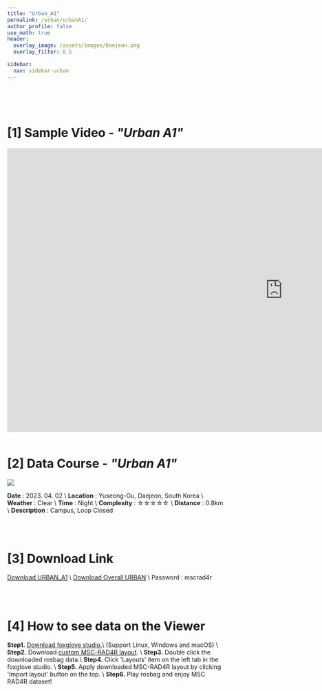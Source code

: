 ```yaml
---
title: "Urban_A1"
permalink: /urban/urbanA1/
author_profile: false
use_math: true
header:
  overlay_image: /assets/images/Daejeon.png
  overlay_filter: 0.5

sidebar:
  nav: sidebar-urban
---
```


<br/>
<br/>
<br/>



# [1] Sample Video - *"Urban A1"*


<iframe width="1280" height="660" src="https://www.youtube.com/embed/u7G1AcZeRt4" title="URBAN A1" frameborder="0" allow="accelerometer; autoplay; clipboard-write; encrypted-media; gyroscope; picture-in-picture; web-share" allowfullscreen></iframe>

<br/>
<br/>

# [2] Data Course - *"Urban A1"*
![ ](https://drive.google.com/uc?id=1-mFtQtY6dVAkQ56EXlZU4F-W-zYXVn-X)

**Date** : 2023. 04. 02 \\
**Location** : Yuseong-Gu, Daejeon, South Korea \\
**Weather** : Clear     \\
**Time** : Night        \\
**Complexity** : ☆☆☆☆☆  \\
**Distance** : 0.8km    \\
**Description** : Campus, Loop Closed


<br/>
<br/>


# [3] Download Link
[Download URBAN_A1](http://gofile.me/70cMI/yiMDZ97Vt) \\
[Download Overall URBAN](http://gofile.me/70cMI/TjQ5Rozfq) \\
Password : mscrad4r 





<br/>
<br/>


# [4] How to see data on the Viewer
**Step1.** [Download foxglove studio.](https://foxglove.dev/)\\
(Support Linux, Windows and macOS) \\
**Step2.** Download [custom MSC-RAD4R layout](http://gofile.me/70cMI/tMGPgp6iZ). \\
**Step3.** Double click the downloaded rosbag data.\\
**Step4.** Click 'Layouts' item on the left tab in the foxglove studio. \\
**Step5.** Apply downloaded MSC-RAD4R layout by clicking 'Import layout' button on the top. \\
**Step6.** Play rosbag and enjoy MSC RAD4R dataset!
<br/>
<br/>


